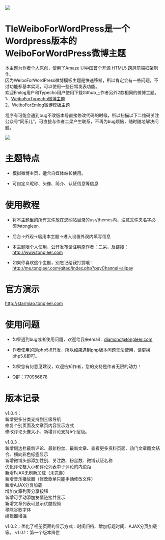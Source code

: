 <img src="https://ws3.sinaimg.cn/large/ecabade5ly1ftt995wyw3j211i0hkh5v.jpg">

# TleWeiboForWordPress是一个Wordpress版本的WeiboForWordPress微博主题

本主题为作者个人原创，使用了Amaze UI中国首个开源 HTML5 跨屏前端框架制作。<br />
因为WeiboForWordPress微博模板主题是快速移植，所以肯定会有一些问题，不过功能都基本实现，可以使用一些日常发表功能。<br />
欢迎Emlog用户和Typecho用户使用下载Github上作者另外2款相同的微博主题。<br />
1、<a href="https://github.com/muzishanshi/tongleer">WeiboForTypecho微博主题</a><br />
2、<a href="https://github.com/muzishanshi/tongleer_for_emlog">WeiboForEmlog微博模板主题</a><br />

程序有可能会遇到bug不改版本号直接修改代码的时候，所以扫描以下二维码关注公众号“同乐儿”，可直接与作者二呆产生联系，不再为bug烦恼，随时随地解决问题。

<img src="http://me.tongleer.com/content/uploadfile/201706/008b1497454448.png">

# 主题特点
 - 模拟微博主页，适合自媒体站长使用。

 - 可自定义昵称、头像、简介、认证信息等信息

# 使用教程
 - 将本主题里的所有文件放在您网站目录的usr/themes内，注意文件夹名字必须为tongleer。

 - 后台->外观->启用本主题->进入设置外观内填写信息

 - 本主题限个人使用，公开发布请注明原作者：二呆，及链接：http://www.tongleer.com

 - 如果你喜欢这个主题，别忘记给我打赏哦：http://me.tongleer.com/qitao/index.php?payChannel=alipay

# 官方演示
http://starmiao.tongleer.com

# 使用问题
 - 如果遇到bug或者使用问题，欢迎给我来email：diamond@tongleer.com
 
 - 作者使用的是php5.6开发，所以如果遇到php版本问题无法使用，请更换php5.6即可。
 
 - 如果您有何意见建议，欢迎告知作者，您的支持是作者无限的动力！

 - Q群：770956878

# 版本记录
v1.0.4：<br />
	新增更多分类支持到三级导航<br />
	修复个别页面及文章页内容显示方式<br />
	修改评论头像大小、新增评论支持5个层级。
	
v1.0.3：<br />
	新增侧边栏最新评论、最新粉丝、最新文章、查看更多资料页面、热门文章图文结合、横向彩色标签显示<br />
	新增微博头部添加性别、关注数、粉丝数、微博认证名称<br />
	优化评论框大小和评论列表中子评论的内边距<br />
	新增PJAX无刷新加载（未完善）<br />
	新增音乐播放器（修改歌单只能手动修改文件）<br />
	新增AJAX分页加载<br />
	增加文章列表分享按钮<br />
	新增可手动添加友情链接并显示<br />
	新增文章列表可显示优酷视频<br />
	移除谷歌字体<br />
	编辑器增强
	
v1.0.2：优化了相册页面的显示方式：时间归档、增加标题时间、AJAX分页加载等。
v1.0.1：第一个版本降世
